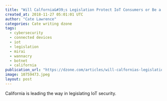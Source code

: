 ```yaml
---
title: "Will Calfornia&#39;s Legislation Protect IoT Consumers or Be a Toothless Tiger?..."
created_at: 2018-11-27 05:01:01 UTC
author: "Cate Lawrence"
categories: Cate writing dzone
tags: 
  - cybersecurity
  - connected devices
  - iot
  - legislation
  - mirai
  - wannacry
  - botnet
  - california
publication_url: "https://dzone.com/articles/will-calfornias-legislation-protect-iot-consumers"
image: 10759473.jpeg
layout: post
---
```

California is leading the way in legislating IoT security.

